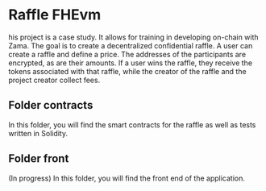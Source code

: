 
# Raffle FHEvm

his project is a case study. It allows for training in developing on-chain with Zama. The goal is to create a decentralized confidential raffle. A user can create a raffle and define a price. The addresses of the participants are encrypted, as are their amounts. If a user wins the raffle, they receive the tokens associated with that raffle, while the creator of the raffle and the project creator collect fees.


## Folder contracts

In this folder, you will find the smart contracts for the raffle as well as tests written in Solidity.

## Folder front

(In progress) In this folder, you will find the front end of the application.
